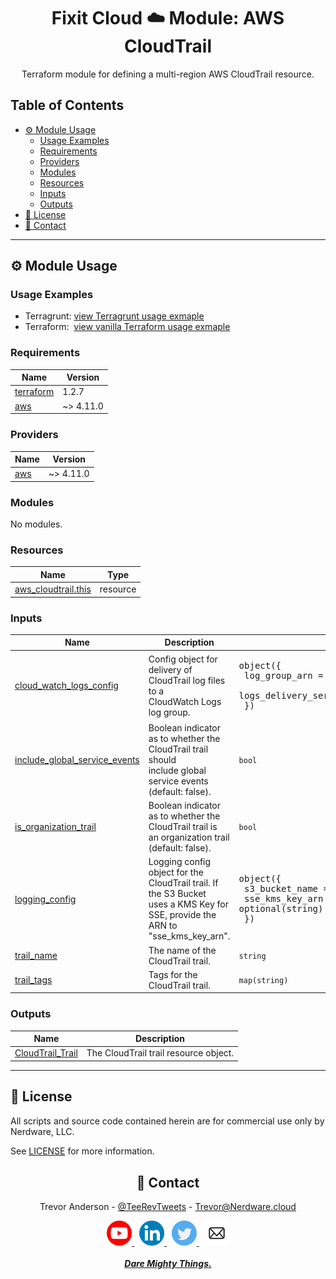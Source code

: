 <div align="center">
  <h1>Fixit Cloud ☁️ Module: AWS CloudTrail</h2>

Terraform module for defining a multi-region AWS CloudTrail resource.

</div>

<h2>Table of Contents</h2>

- [⚙️ Module Usage](#️-module-usage)
  - [Usage Examples](#usage-examples)
  - [Requirements](#requirements)
  - [Providers](#providers)
  - [Modules](#modules)
  - [Resources](#resources)
  - [Inputs](#inputs)
  - [Outputs](#outputs)
- [📝 License](#-license)
- [💬 Contact](#-contact)

<!-- BEGINNING OF PRE-COMMIT-TERRAFORM DOCS HOOK -->
<!-- prettier-ignore-start -->

---

## ⚙️ Module Usage

### Usage Examples

- Terragrunt: [view Terragrunt usage exmaple](examples/terragrunt.hcl)
- Terraform: &nbsp;[view vanilla Terraform usage exmaple](examples/terraform.tf)

### Requirements

| Name                                                                     | Version   |
| ------------------------------------------------------------------------ | --------- |
| <a name="requirement_terraform"></a> [terraform](#requirement_terraform) | 1.2.7     |
| <a name="requirement_aws"></a> [aws](#requirement_aws)                   | ~> 4.11.0 |

### Providers

| Name                                             | Version   |
| ------------------------------------------------ | --------- |
| <a name="provider_aws"></a> [aws](#provider_aws) | ~> 4.11.0 |

### Modules

No modules.

### Resources

| Name                                                                                                          | Type     |
| ------------------------------------------------------------------------------------------------------------- | -------- |
| [aws_cloudtrail.this](https://registry.terraform.io/providers/hashicorp/aws/latest/docs/resources/cloudtrail) | resource |

### Inputs

| Name                                                                                                                     | Description                                                                                                                       | Type                                                                                              | Default | Required |
| ------------------------------------------------------------------------------------------------------------------------ | --------------------------------------------------------------------------------------------------------------------------------- | ------------------------------------------------------------------------------------------------- | ------- | :------: |
| <a name="input_cloud_watch_logs_config"></a> [cloud_watch_logs_config](#input_cloud_watch_logs_config)                   | Config object for delivery of CloudTrail log files to a<br>CloudWatch Logs log group.                                             | <pre>object({<br> log_group_arn = string<br> logs_delivery_service_role_arn = string<br> })</pre> | n/a     |   yes    |
| <a name="input_include_global_service_events"></a> [include_global_service_events](#input_include_global_service_events) | Boolean indicator as to whether the CloudTrail trail should<br>include global service events (default: false).                    | `bool`                                                                                            | `false` |    no    |
| <a name="input_is_organization_trail"></a> [is_organization_trail](#input_is_organization_trail)                         | Boolean indicator as to whether the CloudTrail trail is<br>an organization trail (default: false).                                | `bool`                                                                                            | `false` |    no    |
| <a name="input_logging_config"></a> [logging_config](#input_logging_config)                                              | Logging config object for the CloudTrail trail. If the S3 Bucket<br>uses a KMS Key for SSE, provide the ARN to "sse_kms_key_arn". | <pre>object({<br> s3_bucket_name = string<br> sse_kms_key_arn = optional(string)<br> })</pre>     | n/a     |   yes    |
| <a name="input_trail_name"></a> [trail_name](#input_trail_name)                                                          | The name of the CloudTrail trail.                                                                                                 | `string`                                                                                          | n/a     |   yes    |
| <a name="input_trail_tags"></a> [trail_tags](#input_trail_tags)                                                          | Tags for the CloudTrail trail.                                                                                                    | `map(string)`                                                                                     | `null`  |    no    |

### Outputs

| Name                                                                                | Description                           |
| ----------------------------------------------------------------------------------- | ------------------------------------- |
| <a name="output_CloudTrail_Trail"></a> [CloudTrail_Trail](#output_CloudTrail_Trail) | The CloudTrail trail resource object. |

---

## 📝 License

All scripts and source code contained herein are for commercial use only by Nerdware, LLC.

See [LICENSE](/LICENSE) for more information.

<div align="center" style="margin-top:30px;">

## 💬 Contact

Trevor Anderson - [@TeeRevTweets](https://twitter.com/teerevtweets) - [Trevor@Nerdware.cloud](mailto:trevor@nerdware.cloud)

  <a href="https://www.youtube.com/channel/UCguSCK_j1obMVXvv-DUS3ng">
    <img src="../.github/assets/YouTube_icon_circle.svg" height="40" />
  </a>
  &nbsp;
  <a href="https://www.linkedin.com/in/meet-trevor-anderson/">
    <img src="../.github/assets/LinkedIn_icon_circle.svg" height="40" />
  </a>
  &nbsp;
  <a href="https://twitter.com/TeeRevTweets">
    <img src="../.github/assets/Twitter_icon_circle.svg" height="40" />
  </a>
  &nbsp;
  <a href="mailto:trevor@nerdware.cloud">
    <img src="../.github/assets/email_icon_circle.svg" height="40" />
  </a>
  <br><br>

  <a href="https://daremightythings.co/">
    <strong><i>Dare Mighty Things.</i></strong>
  </a>

</div>
<!-- prettier-ignore-end -->
<!-- END OF PRE-COMMIT-TERRAFORM DOCS HOOK -->
